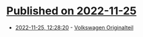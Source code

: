 # [Published on 2022-11-25](index.md)

* [2022-11-25, 12:28:20](https://news.ycombinator.com/item?id=33741771) - [Volkswagen Originalteil](https://www.atlasobscura.com/foods/volkswagen-originalteil-sausages)
